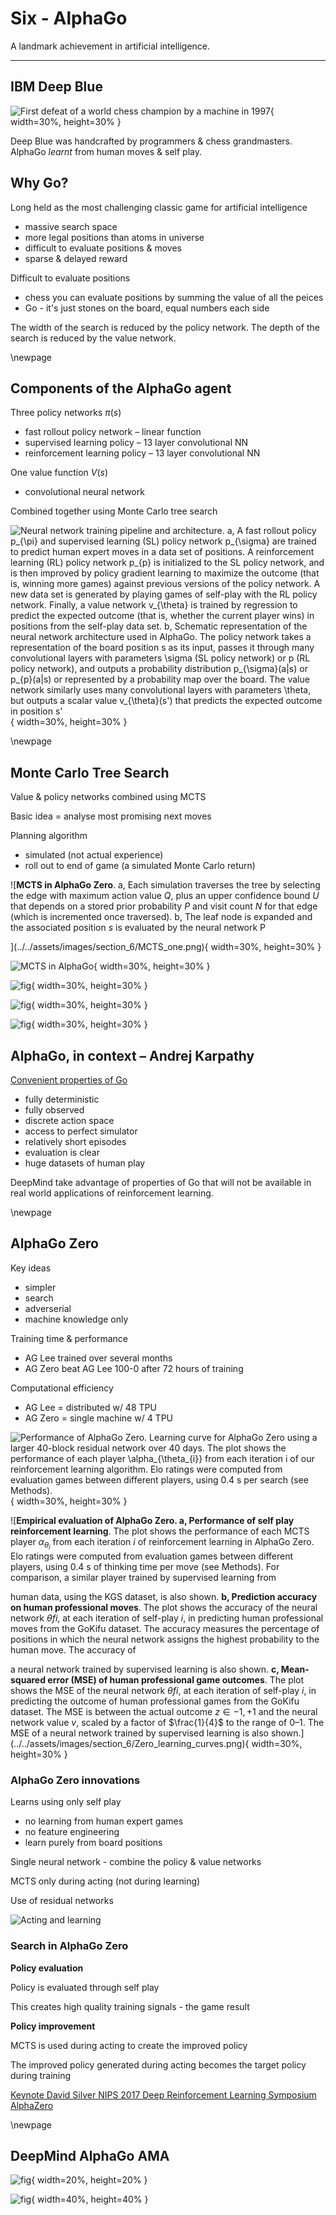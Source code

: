 # Six - AlphaGo

A landmark achievement in artificial intelligence.

---

## IBM Deep Blue

![First defeat of a world chess champion by a machine in 1997](../../assets/images/section_6/DeepBlue.png){ width=30%, height=30% }

Deep Blue was handcrafted by programmers & chess grandmasters.  AlphaGo *learnt* from human moves & self play.

## Why Go?

Long held as the most challenging classic game for artificial intelligence

- massive search space
- more legal positions than atoms in universe
- difficult to evaluate positions & moves
- sparse & delayed reward

Difficult to evaluate positions

- chess you can evaluate positions by summing the value of all the peices
- Go - it's just stones on the board, equal numbers each side

The width of the search is reduced by the policy network.  The depth of the search is reduced by the value network.

\newpage

## Components of the AlphaGo agent

Three policy networks $\pi(s)$ 

- fast rollout policy network – linear function
- supervised learning policy – 13 layer convolutional NN
- reinforcement learning policy – 13 layer convolutional NN

One value function $V(s)$
- convolutional neural network

Combined together using Monte Carlo tree search

![**Neural network training pipeline and architecture. a, A fast rollout policy $p_{\pi}$ and supervised learning (SL) policy network $p_{\sigma}$ are trained to predict human expert moves in a data set of positions**. A reinforcement learning (RL) policy network $p_{p}$ is initialized to the SL policy network, and is then improved by policy gradient learning to maximize the outcome (that is, winning more games) against previous versions of the policy network. A new data set is generated by playing games of self-play with the RL policy network. Finally, a value network $v_{\theta}$ is trained by regression to predict the expected outcome (that is, whether the current player wins) in positions from the self-play data set.  **b, Schematic representation of the neural network architecture used in AlphaGo**. The policy network takes a representation of the board position $s$ as its input, passes it through many convolutional layers with parameters $\sigma$ (SL policy network) or $p$ (RL policy network), and outputs a probability distribution $p_{\sigma}(a|s)$ or $p_{p}(a|s)$ or represented by a probability map over the board. The value network similarly uses many convolutional layers with parameters $\theta$, but outputs a scalar value $v_{\theta}(s')$ that predicts the expected outcome in position $s'$](../../assets/images/section_6/AG_learning.png){ width=30%, height=30% }

\newpage

## Monte Carlo Tree Search

Value & policy networks combined using MCTS

Basic idea = analyse most promising next moves

Planning algorithm
- simulated (not actual experience)
- roll out to end of game (a simulated Monte Carlo return)

![**MCTS in AlphaGo Zero**. a, Each simulation traverses the tree by selecting the edge with maximum action value $Q$, plus an upper confidence bound $U$ that depends on a stored prior probability $P$ and visit count $N$ for that edge (which is incremented once traversed). b, The leaf node is expanded and the associated position $s$ is evaluated by the
neural network P     


](../../assets/images/section_6/MCTS_one.png){ width=30%, height=30% }

![MCTS in AlphaGo](../../assets/images/section_6/MCTS_two.png){ width=30%, height=30% }

![fig](../../assets/images/section_6/MCTS_AG_one.png){ width=30%, height=30% }

![fig](../../assets/images/section_6/MCTS_AG_two.png){ width=30%, height=30% }

![fig](../../assets/images/section_6/MCTS_AG_three.png){ width=30%, height=30% }

## AlphaGo, in context – Andrej Karpathy

[Convenient properties of Go](https://medium.com/@karpathy/alphago-in-context-c47718cb95a5)

- fully deterministic
- fully observed
- discrete action space
- access to perfect simulator
- relatively short episodes 
- evaluation is clear
- huge datasets of human play

DeepMind take advantage of properties of Go that will not be available in real world applications of reinforcement learning.

\newpage

## AlphaGo Zero

Key ideas

- simpler
- search
- adverserial
- machine knowledge only

Training time & performance

- AG Lee trained over several months
- AG Zero beat AG Lee 100-0 after 72 hours of training

Computational efficiency

- AG Lee = distributed w/ 48 TPU
- AG Zero = single machine w/ 4 TPU

![**Performance of AlphaGo Zero. Learning curve for AlphaGo Zero using a larger 40-block residual network over 40 days**. The plot shows the performance of each player $\alpha_{\theta_{i}}$ from each iteration $i$ of our reinforcement learning algorithm. Elo ratings were computed from evaluation games between different players, using 0.4 s per search (see Methods).](../../assets/images/section_6/Zero_learning_curve.png){ width=30%, height=30% }

![**Empirical evaluation of AlphaGo Zero. a, Performance of self play reinforcement learning**. The plot shows the performance of each MCTS player $\alpha_{\theta_{i}}$ from each iteration $i$ of reinforcement learning in AlphaGo Zero. Elo ratings were computed from evaluation games between different players, using 0.4 s of thinking time per move (see Methods). For comparison, a similar player trained by supervised learning from 

human data, using the KGS dataset, is also shown. **b, Prediction accuracy on human professional moves**. The plot shows the accuracy of the neural network $\theta f i$, at each iteration of self-play $i$, in predicting human professional moves from the GoKifu dataset. The accuracy measures the percentage of positions in which the neural network assigns the highest probability to the human move. The accuracy of 

a neural network trained by supervised learning is also shown. **c, Mean-squared error (MSE) of human professional game outcomes**. The plot shows the MSE of the neural network $\theta f i$, at each iteration of self-play $i$, in predicting the outcome of human professional games from the GoKifu dataset. The MSE is between the actual outcome $z \in {-1, +1}$ and the neural network value $v$, scaled by a factor of $\frac{1}{4}$ to the range of $0–1$. The MSE of a neural network trained by supervised learning is also shown.](../../assets/images/section_6/Zero_learning_curves.png){ width=30%, height=30% }

### AlphaGo Zero innovations

Learns using only self play

- no learning from human expert games
- no feature engineering
- learn purely from board positions

Single neural network - combine the policy & value networks

MCTS only during acting (not during learning)

Use of residual networks 

![Acting and learning](../../assets/images/section_6/Zero_act_learn.png)

### Search in AlphaGo Zero

**Policy evaluation**

Policy is evaluated through self play

This creates high quality training signals - the game result

**Policy improvement**

MCTS is used during acting to create the improved policy

The improved policy generated during acting becomes the target policy during training

[Keynote David Silver NIPS 2017 Deep Reinforcement Learning Symposium AlphaZero](https://www.youtube.com/watch?v=A3ekFcZ3KNw)

\newpage

## DeepMind AlphaGo AMA

![fig](../../assets/images/section_6/Reddit_AMA.png){ width=20%, height=20% }

![fig](../../assets/images/section_6/Reddit_AMA_posts.png){ width=40%, height=40% }
